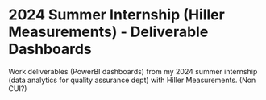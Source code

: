 # 2024 Summer Internship (Hiller Measurements) - Deliverable Dashboards
Work deliverables (PowerBI dashboards) from my 2024 summer internship (data analytics for quality assurance dept) with Hiller Measurements. (Non CUI?)
